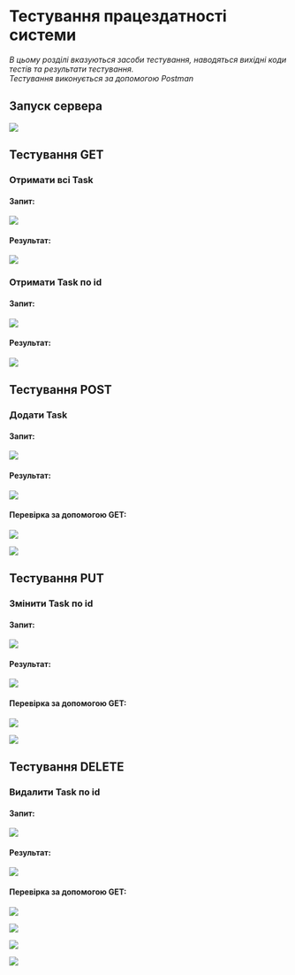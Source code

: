 # Тестування працездатності системи

*В цьому розділі вказуються засоби тестування, наводяться вихідні коди тестів та результати тестування.*  
*Тестування виконується за допомогою Postman*

## Запуск сервера

![](./photos/server_start.png)

## Тестування GET

### Отримати всі Task

#### Запит:
![](./photos/get_all_tasks.png)

#### Результат:
![](./photos/get_all_tasks_result.png)

### Отримати Task по id

#### Запит:
![](./photos/get_task_id1.png)

#### Результат:
![](./photos/get_task_id1_result.png)

## Тестування POST

### Додати Task

#### Запит:
![](./photos/add_task_id4.png)

#### Результат:
![](./photos/add_task_id4_result.png)

#### Перевірка за допомогою GET:
![](./photos/get_task_id4.png)

![](./photos/get_task_id4_result.png)

## Тестування PUT

### Змінити Task по id

#### Запит:
![](./photos/update_task_4.png)

#### Результат:
![](./photos/update_task_4_result.png)

#### Перевірка за допомогою GET:
![](./photos/get_task_id4_after_update.png)

![](./photos/get_task_id4_after_update_result.png)

## Тестування DELETE

### Видалити Task по id

#### Запит:
![](./photos/delete_task_4.png)

#### Результат:
![](./photos/delete_task_4_result.png)

#### Перевірка за допомогою GET:
![](./photos/get_all_tasks_after_delete.png)

![](./photos/get_all_tasks_after_delete_result.png)

![](./photos/get_task_4_after_delete.png)

![](./photos/get_task_4_after_delete_result.png)


